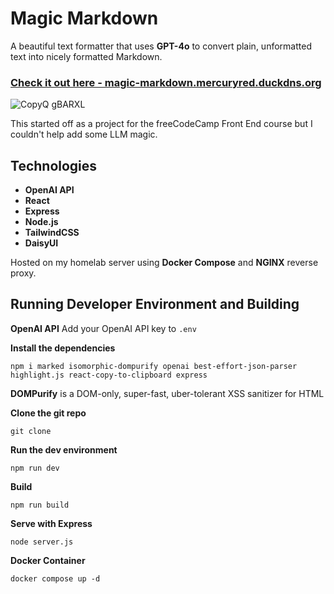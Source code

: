 # Magic Markdown

A beautiful text formatter that uses **GPT-4o** to convert plain, unformatted text into nicely formatted Markdown.

### [Check it out here - magic-markdown.mercuryred.duckdns.org](https://magic-markdown.mercuryred.duckdns.org/)
![CopyQ gBARXL](https://github.com/shyamdhokia1/magic-markdown/assets/92919658/46853cf3-9e87-4dc7-a925-d8e76d28c8d2)

This started off as a project for the freeCodeCamp Front End course but I couldn't help add some LLM magic.

## Technologies
- **OpenAI API**
- **React**
- **Express**
- **Node.js**
- **TailwindCSS**
- **DaisyUI**

Hosted on my homelab server using **Docker Compose** and **NGINX** reverse proxy.

## Running Developer Environment and Building

**OpenAI API**
Add your OpenAI API key to `.env`

**Install the dependencies**
```
npm i marked isomorphic-dompurify openai best-effort-json-parser highlight.js react-copy-to-clipboard express
```
**DOMPurify** is a DOM-only, super-fast, uber-tolerant XSS sanitizer for HTML

**Clone the git repo**
```
git clone
```
**Run the dev environment**
```
npm run dev
```
**Build**
```
npm run build
```
**Serve with Express**
```
node server.js
```
**Docker Container**
```
docker compose up -d
```



